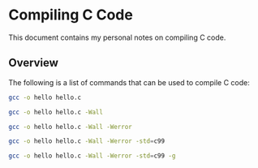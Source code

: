 # Compiling C Code

This document contains my personal notes on compiling C code.

## Overview

The following is a list of commands that can be used to compile C code:

```sh
gcc -o hello hello.c
```

```sh
gcc -o hello hello.c -Wall
```

```sh
gcc -o hello hello.c -Wall -Werror
```

```sh
gcc -o hello hello.c -Wall -Werror -std=c99
```

```sh
gcc -o hello hello.c -Wall -Werror -std=c99 -g
```

